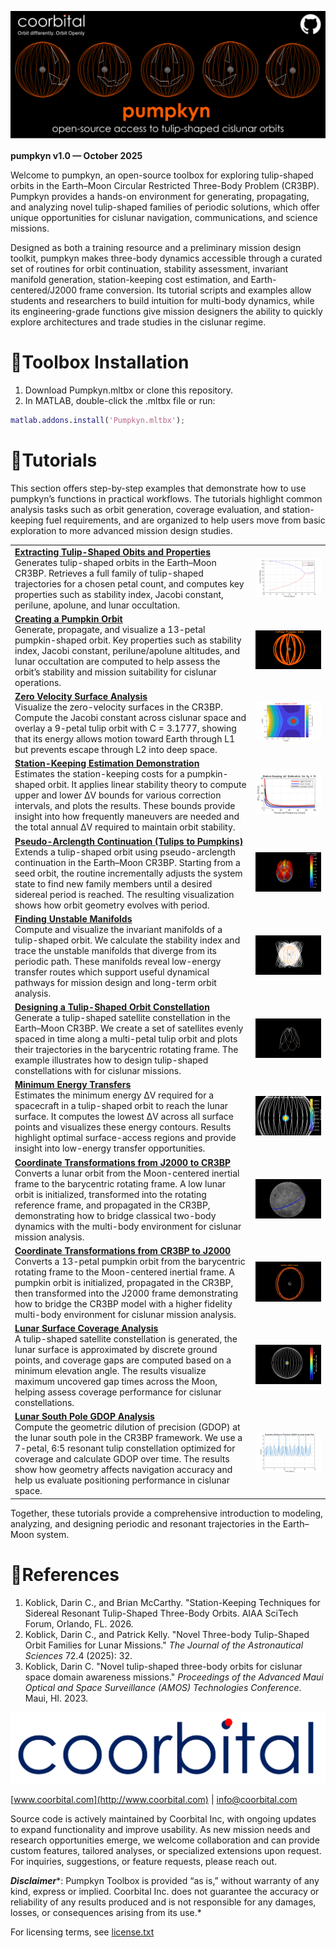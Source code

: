 

![image_0.png](./GettingStarted_media/image_0.png)


**pumpkyn v1.0 — October 2025**


Welcome to pumpkyn, an open\-source toolbox for exploring tulip\-shaped orbits in the Earth–Moon Circular Restricted Three\-Body Problem (CR3BP). Pumpkyn provides a hands\-on environment for generating, propagating, and analyzing novel tulip\-shaped families of periodic solutions, which offer unique opportunities for cislunar navigation, communications, and science missions.


Designed as both a training resource and a preliminary mission design toolkit, pumpkyn makes  three\-body dynamics accessible through a curated set of routines for orbit continuation, stability assessment, invariant manifold generation, station\-keeping cost estimation, and Earth\-centered/J2000 frame conversion. Its tutorial scripts and examples allow students and researchers to build intuition for multi\-body dynamics, while its engineering\-grade functions give mission designers the ability to quickly explore architectures and trade studies in the cislunar regime.

# Toolbox Installation
1.  Download Pumpkyn.mltbx or clone this repository.
2. In MATLAB, double\-click the .mltbx file or run:
```matlab
matlab.addons.install('Pumpkyn.mltbx');
```
# Tutorials

This section offers step\-by\-step examples that demonstrate how to use pumpkyn’s functions in practical workflows. The tutorials highlight common analysis tasks such as orbit generation, coverage evaluation, and station\-keeping fuel requirements, and are organized to help users move from basic exploration to more advanced mission design studies.

|||
| :-- | :-- |
| [**Extracting Tulip\-Shaped Obits and Properties**](./intro_tulip.mlx) <br> Generates tulip\-shaped orbits in the Earth–Moon CR3BP. Retrieves a full family of tulip\-shaped trajectories for a chosen petal count, and computes key properties such as stability index, Jacobi constant, perilune, apolune, and lunar occultation.   | ![image_1.png](./GettingStarted_media/image_1.png)   |
| [**Creating a Pumpkin Orbit**](./intro_pumpkyn.mlx) <br> Generate, propagate, and visualize a 13\-petal pumpkin\-shaped orbit. Key properties such as stability index, Jacobi constant, perilune/apolune altitudes, and lunar occultation are computed to help assess the orbit’s stability and mission suitability for cislunar operations.  | ![image_2.png](./GettingStarted_media/image_2.png)   |
| [**Zero Velocity Surface Analysis**](./zeroVelocity.mlx) <br> Visualize the zero\-velocity surfaces in the CR3BP. Compute the Jacobi constant across cislunar space and overlay a 9\-petal tulip orbit with C = 3.1777, showing that its energy allows motion toward Earth through L1 but prevents escape through L2 into deep space.  | ![image_3.png](./GettingStarted_media/image_3.png)   |
| [**Station\-Keeping Estimation Demonstration**](./stationKeepingEst.mlx) <br> Estimates the station\-keeping costs for a pumpkin\-shaped orbit. It applies linear stability theory to compute upper and lower ΔV bounds for various correction intervals, and plots the results. These bounds provide insight into how frequently maneuvers are needed and the total annual ΔV required to maintain orbit stability.  | ![image_4.png](./GettingStarted_media/image_4.png)   |
| [**Pseudo\-Arclength Continuation (Tulips to Pumpkins)**](./tulipContinuation.mlx) <br> Extends a tulip\-shaped orbit using pseudo\-arclength continuation in the Earth–Moon CR3BP. Starting from a seed orbit, the routine incrementally adjusts the system state to find new family members until a desired sidereal period is reached. The resulting visualization shows how orbit geometry evolves with period.  | ![image_5.png](./GettingStarted_media/image_5.png)   |
| [**Finding Unstable Manifolds**](./manifolds.mlx) <br> Compute and visualize the invariant manifolds of a tulip\-shaped orbit. We calculate the stability index and trace the unstable manifolds that diverge from its periodic path. These manifolds reveal low\-energy transfer routes which support useful dynamical pathways for mission design and long\-term orbit analysis.  | ![image_6.png](./GettingStarted_media/image_6.png)   |
| [**Designing a Tulip\-Shaped Orbit Constellation**](./intro_constellation.mlx) <br> Generate a tulip\-shaped satellite constellation in the Earth–Moon CR3BP. We create a set of satellites evenly spaced in time along a multi\-petal tulip orbit and plots their trajectories in the barycentric rotating frame. The example illustrates how to design tulip\-shaped constellations with for cislunar missions.  | ![image_7.png](./GettingStarted_media/image_7.png)   |
| [**Minimum Energy Transfers**](./minEnergy.mlx) <br> Estimates the minimum energy ΔV required for a spacecraft in a tulip\-shaped orbit to reach the lunar surface. It computes the lowest ΔV across all surface points and visualizes these energy contours. Results highlight optimal surface\-access regions and provide insight into low\-energy transfer opportunities.  | ![image_8.png](./GettingStarted_media/image_8.png)   |
| [**Coordinate Transformations from J2000 to CR3BP**](./j2k2cr3bp.mlx) <br> Converts a lunar orbit from the Moon\-centered inertial frame to the barycentric rotating frame. A low lunar orbit is initialized, transformed into the rotating reference frame, and propagated in the CR3BP, demonstrating how to bridge classical two\-body dynamics with the multi\-body environment for cislunar mission analysis.  | ![image_9.png](./GettingStarted_media/image_9.png)   |
| [**Coordinate Transformations from CR3BP to J2000**](./cr3bp2j2k.mlx) <br> Converts a 13\-petal pumpkin orbit from the barycentric rotating frame to the Moon\-centered inertial frame. A pumpkin orbit is initialized, propagated in the CR3BP, then transformed into the J2000 frame demonstrating how to bridge the CR3BP model with a higher fidelity multi\-body environment for cislunar mission analysis.  | ![image_10.png](./GettingStarted_media/image_10.png)   |
| [**Lunar Surface Coverage Analysis**](./surfCoverage.mlx) <br> A tulip\-shaped satellite constellation is generated, the lunar surface is approximated by discrete ground points, and coverage gaps are computed based on a minimum elevation angle. The results visualize maximum uncovered gap times across the Moon, helping assess coverage performance for cislunar constellations.  | ![image_11.png](./GettingStarted_media/image_11.png)   |
| [**Lunar South Pole GDOP Analysis**](./intro_gdop.mlx) <br> Compute the geometric dilution of precision (GDOP) at the lunar south pole in the CR3BP framework. We use a 7\-petal, 6:5 resonant tulip constellation optimized for coverage and calculate GDOP over time. The results show how geometry affects navigation accuracy and help us evaluate positioning performance in cislunar space.  | ![image_12.png](./GettingStarted_media/image_12.png)   |


Together, these tutorials provide a comprehensive introduction to modeling, analyzing, and designing periodic and resonant trajectories in the Earth–Moon system.

# References
1.  Koblick, Darin C., and Brian McCarthy. "Station\-Keeping Techniques for Sidereal Resonant Tulip\-Shaped Three\-Body Orbits. AIAA SciTech Forum, Orlando, FL. 2026.
2. Koblick, Darin C., and Patrick Kelly. "Novel Three\-body Tulip\-Shaped Orbit Families for Lunar Missions." *The Journal of the Astronautical Sciences* 72.4 (2025): 32.
3. Koblick, Darin C. "Novel tulip\-shaped three\-body orbits for cislunar space domain awareness missions." *Proceedings of the Advanced Maui Optical and Space Surveillance (AMOS) Technologies Conference*. Maui, HI. 2023.

![image_13.png](./GettingStarted_media/image_13.png)


[www.coorbital.com](http://www.coorbital.com) | [info@coorbital.com](mailto:info@coorbital.com)


Source code is actively maintained by Coorbital Inc, with ongoing updates to expand functionality and improve usability. As new mission needs and research opportunities emerge, we welcome collaboration and can provide custom features, tailored analyses, or specialized extensions upon request. For inquiries, suggestions, or feature requests, please reach out.


***Disclaimer****: Pumpkyn Toolbox is provided “as is,” without warranty of any kind, express or implied. Coorbital Inc. does not guarantee the accuracy or reliability of any results produced and is not responsible for any damages, losses, or consequences arising from its use.*


For licensing terms, see [license.txt](../license.txt)

